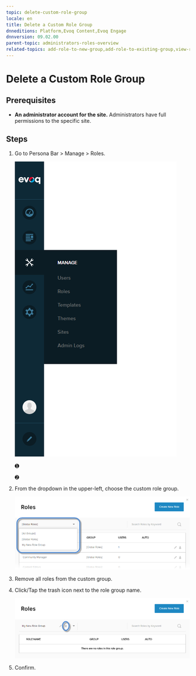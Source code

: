 ```yaml
---
topic: delete-custom-role-group
locale: en
title: Delete a Custom Role Group
dnneditions: Platform,Evoq Content,Evoq Engage
dnnversion: 09.02.00
parent-topic: administrators-roles-overview
related-topics: add-role-to-new-group,add-role-to-existing-group,view-roles-included-in-group,remove-role-from-group,edit-custom-role-group
---
```


# Delete a Custom Role Group

## Prerequisites

*   **An administrator account for the site.** Administrators have full permissions to the specific site.

## Steps

1.  Go to Persona Bar \> Manage \> Roles.
    
    ![Persona Bar > Manage > Roles](/images/scr-pbar-host-Manage-E91.png)
    
    ➊
    
    ➋
    
2.  From the dropdown in the upper-left, choose the custom role group.
    
      
    
    ![](/images/scr-RoleList-FilterByRoleGroup-E90.png)
    
      
    
3.  Remove all roles from the custom group.
4.  Click/Tap the trash icon next to the role group name.
    
      
    
    ![](/images/scr-Roles-CustomGroup-Delete-E90.png)
    
      
    
5.  Confirm.